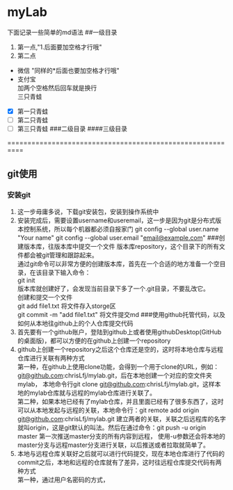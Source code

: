 # myLab
下面记录一些简单的md语法
##一级目录
1. 第一点,"1.后面要加空格才行哦"
2. 第二点
* 微信 "同样的*后面也要加空格才行哦"
* 支付宝  
加两个空格然后回车就是换行  
三只青蛙  
*[x] 第一只青蛙
*[ ] 第二只青蛙
*[ ] 第三只青蛙
###二级目录
####三级目录

==========================================================
## git使用
### 安装git
1.  这一步毋庸多说，下载git安装包，安装到操作系统中
2.  安装完成后，需要设置username和useremail，这一步是因为git是分布式版本控制系统，所以每个机器都必须自报家门
git config --global user.name "Your name"
git config --global user.email "email@example.com"
###创建版本库，往版本库中提交一个文件
版本库repository，这个目录下的所有文件都会被git管理和跟踪起来。    
通过git命令可以非常方便的创建版本库，首先在一个合适的地方准备一个空目录，在该目录下输入命令：  
git init  
版本库就创建好了，会发现当前目录下多了一个.git目录，不要乱改它。  
创建和提交一个文件  
git add file1.txt   将文件存入storge区  
git commit -m "add file1.txt"   将文件提交md
###使用github托管代码，以及如何从本地往github上的个人仓库提交代码
1. 首先要有一个github账户，登陆到github上或者使用githubDesktop(GitHub的桌面版)，都可以方便的在github上创建一个repository
2. github上创建一个repository之后这个仓库还是空的，这时将本地仓库与远程仓库进行关联有两种方式  
第一种，在github上使用clone功能，会得到一个用于clone的URL，例如：git@github.com:chrisLfj/mylab.git，后在本地创建一个对应的空文件夹mylab，
本地命令行git clone git@github.com:chrisLfj/mylab.git，这样本地的mylab仓库就与远程的mylab仓库进行关联了。  
第二种，如果本地已经有了mylab仓库，并且里面已经有了很多东西了，这时可以从本地发起与远程的关联，本地命令行：git remote add origin git@github.com:chrisLfj/mylab.git
建立两者的关联，关联之后远程库的名字就叫origin，这是git默认的叫法。然后在通过命令：git push -u origin master 第一次推送master分支的所有内容到远程，
使用-u参数还会将本地的master分支与远程master分支进行关联，以后推送或者拉取就简单了。
3. 本地与远程仓库关联好之后就可以进行代码提交，现在本地仓库进行了代码的commit之后，本地和远程的仓库就有了差异，这时往远程仓库提交代码有两种方式  
第一种，通过用户名密码的方式，
